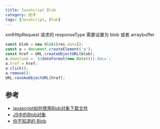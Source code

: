```yaml
---
title: JavaScript Blob
category: 技术
tags: [JavaScript, Blob]
---
```


xmlHttpRequest 请求的 responseType 需要设置为 blob 或者 arraybuffer

``` javascript
const blob = new Blob([res.data]);
const a = document.createElement('a');
const href = URL.createObjectURL(blob);
a.download = `${dateFormat(new Date())}.docx`;
a.href = href;
a.click();
a.remove();
URL.revokeObjectURL(href);
```

## 参考

- [javascript如何使用Blob对象下载文件](https://www.yisu.com/zixun/152920.html)
- [JS中的Blob对象](https://www.jianshu.com/p/b322c2d5d778)
- [你不知道的 Blob](http://caibaojian.com/blob.html)